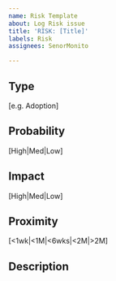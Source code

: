 ```yaml
---
name: Risk Template
about: Log Risk issue
title: 'RISK: [Title]'
labels: Risk
assignees: SenorMonito

---
```


## Type
[e.g. Adoption]

## Probability
[High|Med|Low]

## Impact
[High|Med|Low]

## Proximity
[<1wk|<1M|<6wks|<2M|>2M]

## Description
